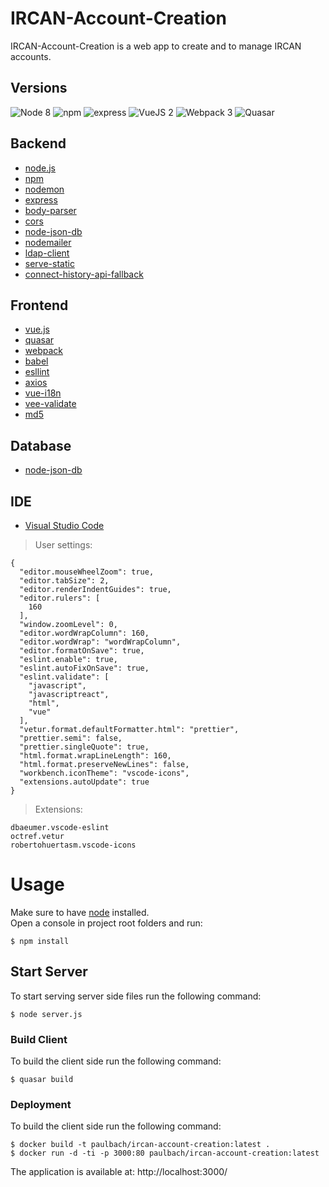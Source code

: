 
# IRCAN-Account-Creation
IRCAN-Account-Creation is a web app to create and to manage IRCAN accounts.

## Versions
![Node 8](https://img.shields.io/badge/node-8.9.x-green.svg)
![npm](https://img.shields.io/badge/npm-5.6.x-yellow.svg)
![express](https://img.shields.io/badge/express-4.16.x-orange.svg)
![VueJS 2](https://img.shields.io/badge/vuejs-2.5.x-brightgreen.svg)
![Webpack 3](https://img.shields.io/badge/webpack-3.11.x-blue.svg)
![Quasar](https://img.shields.io/badge/quasar-0.15.14-ff69b4.svg)

## Backend
- [node.js](https://nodejs.org/en/)
- [npm](https://www.npmjs.com/)
- [nodemon](https://nodemon.io/)
- [express](https://expressjs.com/)
- [body-parser](https://github.com/expressjs/body-parser)
- [cors](https://github.com/expressjs/cors)
- [node-json-db](https://github.com/Belphemur/node-json-db)
- [nodemailer](https://nodemailer.com/about/)
- [ldap-client](https://github.com/jeremycx/node-LDAP)
- [serve-static](https://github.com/expressjs/serve-static)
- [connect-history-api-fallback](https://github.com/bripkens/connect-history-api-fallback)

## Frontend

- [vue.js](https://vuejs.org/)
- [quasar](http://quasar-framework.org/)
- [webpack](https://webpack.js.org/)
- [babel](https://babeljs.io/)
- [esllint](https://eslint.org/)
- [axios](https://github.com/axios)
- [vue-i18n](https://github.com/kazupon/vue-i18n)
- [vee-validate](https://github.com/baianat/vee-validate)
- [md5](https://github.com/pvorb/node-md5)

## Database

- [node-json-db](https://github.com/Belphemur/node-json-db)

## IDE

- [Visual Studio Code](https://code.visualstudio.com/)

> User settings:

```
{
  "editor.mouseWheelZoom": true,
  "editor.tabSize": 2,
  "editor.renderIndentGuides": true,
  "editor.rulers": [
    160
  ],
  "window.zoomLevel": 0,
  "editor.wordWrapColumn": 160,
  "editor.wordWrap": "wordWrapColumn",
  "editor.formatOnSave": true,
  "eslint.enable": true,
  "eslint.autoFixOnSave": true,
  "eslint.validate": [
    "javascript",
    "javascriptreact",
    "html",
    "vue"
  ],
  "vetur.format.defaultFormatter.html": "prettier",
  "prettier.semi": false,
  "prettier.singleQuote": true,
  "html.format.wrapLineLength": 160,
  "html.format.preserveNewLines": false,
  "workbench.iconTheme": "vscode-icons",
  "extensions.autoUpdate": true
}
```
 
> Extensions:

 ```
dbaeumer.vscode-eslint
octref.vetur
robertohuertasm.vscode-icons
```

# Usage

Make sure to have [node](https://nodejs.org/en/) installed.<br>
Open a console in project root folders and run:

```
$ npm install
```

## Start Server

To start serving server side files run the following command:

```
$ node server.js
```

### Build Client

To build the client side run the following command:

```
$ quasar build
```

### Deployment

To build the client side run the following command:

```
$ docker build -t paulbach/ircan-account-creation:latest .
$ docker run -d -ti -p 3000:80 paulbach/ircan-account-creation:latest

```

The application is available at: http://localhost:3000/
